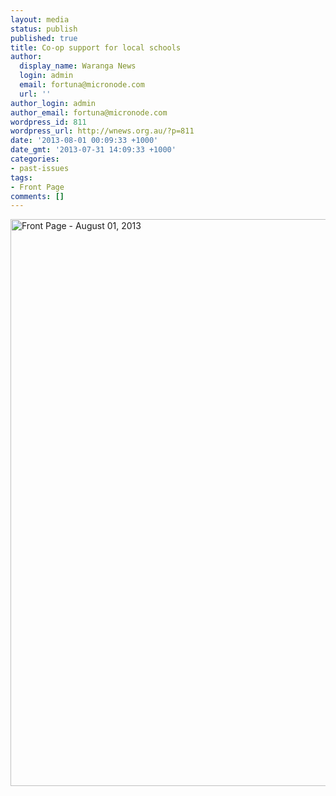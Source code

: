 ```yaml
---
layout: media
status: publish
published: true
title: Co-op support for local schools
author:
  display_name: Waranga News
  login: admin
  email: fortuna@micronode.com
  url: ''
author_login: admin
author_email: fortuna@micronode.com
wordpress_id: 811
wordpress_url: http://wnews.org.au/?p=811
date: '2013-08-01 00:09:33 +1000'
date_gmt: '2013-07-31 14:09:33 +1000'
categories:
- past-issues
tags:
- Front Page
comments: []
---
```


<a href="{{ site.url }}/images/2013/08/frontpage-20130801.pdf"><img class="alignnone size-full wp-image-805" alt="Front Page - August 01, 2013" src="{{ site.url }}/images/2013/08/frontpage-20130801.png" width="624" height="907" /></a>
